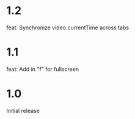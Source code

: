 # 1.2

feat: Synchronize video.currentTime across tabs

# 1.1

feat: Add in "f" for fullscreen

# 1.0

Initial release
